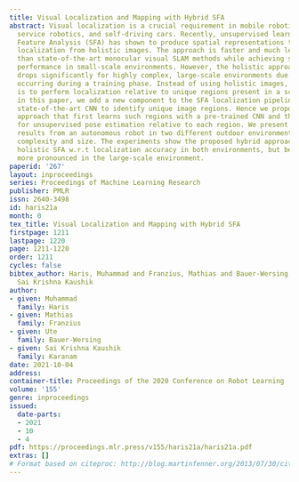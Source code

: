 ```yaml
---
title: Visual Localization and Mapping with Hybrid SFA
abstract: Visual localization is a crucial requirement in mobile robotics, field and
  service robotics, and self-driving cars. Recently, unsupervised learning with Slow
  Feature Analysis (SFA) has shown to produce spatial representations that enable
  localization from holistic images. The approach is faster and much less complex
  than state-of-the-art monocular visual SLAM methods while achieving similar localization
  performance in small-scale environments. However, the holistic approach’s performance
  drops significantly for highly complex, large-scale environments due to scene variations
  occurring during a training phase. Instead of using holistic images, an alternative
  is to perform localization relative to unique regions present in a scene. Therefore,
  in this paper, we add a new component to the SFA localization pipeline that leverages
  state-of-the-art CNN to identify unique image regions. Hence we propose a hybrid
  approach that first learns such regions with a pre-trained CNN and then uses SFA
  for unsupervised pose estimation relative to each region. We present the experimental
  results from an autonomous robot in two different outdoor environments of varying
  complexity and size. The experiments show the proposed hybrid approach outperforms
  holistic SFA w.r.t localization accuracy in both environments, but benefits are
  more pronounced in the large-scale environment.
paperid: '267'
layout: inproceedings
series: Proceedings of Machine Learning Research
publisher: PMLR
issn: 2640-3498
id: haris21a
month: 0
tex_title: Visual Localization and Mapping with Hybrid SFA
firstpage: 1211
lastpage: 1220
page: 1211-1220
order: 1211
cycles: false
bibtex_author: Haris, Muhammad and Franzius, Mathias and Bauer-Wersing, Ute and Karanam,
  Sai Krishna Kaushik
author:
- given: Muhammad
  family: Haris
- given: Mathias
  family: Franzius
- given: Ute
  family: Bauer-Wersing
- given: Sai Krishna Kaushik
  family: Karanam
date: 2021-10-04
address:
container-title: Proceedings of the 2020 Conference on Robot Learning
volume: '155'
genre: inproceedings
issued:
  date-parts:
  - 2021
  - 10
  - 4
pdf: https://proceedings.mlr.press/v155/haris21a/haris21a.pdf
extras: []
# Format based on citeproc: http://blog.martinfenner.org/2013/07/30/citeproc-yaml-for-bibliographies/
---
```

